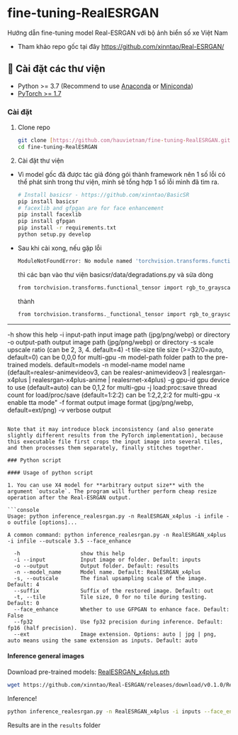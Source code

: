 # fine-tuning-RealESRGAN
Hướng dẫn fine-tuning model Real-ESRGAN với bộ ảnh biển số xe Việt Nam
- Tham khảo repo gốc tại đây https://github.com/xinntao/Real-ESRGAN/



## 🔧 Cài đặt các thư viện

- Python >= 3.7 (Recommend to use [Anaconda](https://www.anaconda.com/download/#linux) or [Miniconda](https://docs.conda.io/en/latest/miniconda.html))
- [PyTorch >= 1.7](https://pytorch.org/)

### Cài đặt

1. Clone repo

    ```bash
    git clone [https://github.com/hauvietnam/fine-tuning-RealESRGAN.git]
    cd fine-tuning-RealESRGAN
    ```

1. Cài đặt thư viện
- Vì model gốc đã được tác giả đóng gói thành framework nên 1 số lỗi có thể phát sinh trong thư viện, mình sẽ tổng hợp 1 số lỗi mình đã tìm ra.
    ```bash
    # Install basicsr - https://github.com/xinntao/BasicSR
    pip install basicsr  
    # facexlib and gfpgan are for face enhancement
    pip install facexlib
    pip install gfpgan
    pip install -r requirements.txt
    python setup.py develop
    ```
- Sau khi cài xong, nếu gặp lỗi
  
  ```bash
  ModuleNotFoundError: No module named 'torchvision.transforms.functional_tensor'
  ```
  thì các bạn vào thư viện basicsr/data/degradations.py và sửa dòng
  
  ```bash 
  from torchvision.transforms.functional_tensor import rgb_to_grayscale
  ```
  thành
  
  ```bash
  from torchvision.transforms._functional_tensor import rgb_to_grayscale
  ```
  

---

  -h                   show this help
  -i input-path        input image path (jpg/png/webp) or directory
  -o output-path       output image path (jpg/png/webp) or directory
  -s scale             upscale ratio (can be 2, 3, 4. default=4)
  -t tile-size         tile size (>=32/0=auto, default=0) can be 0,0,0 for multi-gpu
  -m model-path        folder path to the pre-trained models. default=models
  -n model-name        model name (default=realesr-animevideov3, can be realesr-animevideov3 | realesrgan-x4plus | realesrgan-x4plus-anime | realesrnet-x4plus)
  -g gpu-id            gpu device to use (default=auto) can be 0,1,2 for multi-gpu
  -j load:proc:save    thread count for load/proc/save (default=1:2:2) can be 1:2,2,2:2 for multi-gpu
  -x                   enable tta mode"
  -f format            output image format (jpg/png/webp, default=ext/png)
  -v                   verbose output
```

Note that it may introduce block inconsistency (and also generate slightly different results from the PyTorch implementation), because this executable file first crops the input image into several tiles, and then processes them separately, finally stitches together.

### Python script

#### Usage of python script

1. You can use X4 model for **arbitrary output size** with the argument `outscale`. The program will further perform cheap resize operation after the Real-ESRGAN output.

```console
Usage: python inference_realesrgan.py -n RealESRGAN_x4plus -i infile -o outfile [options]...

A common command: python inference_realesrgan.py -n RealESRGAN_x4plus -i infile --outscale 3.5 --face_enhance

  -h                   show this help
  -i --input           Input image or folder. Default: inputs
  -o --output          Output folder. Default: results
  -n --model_name      Model name. Default: RealESRGAN_x4plus
  -s, --outscale       The final upsampling scale of the image. Default: 4
  --suffix             Suffix of the restored image. Default: out
  -t, --tile           Tile size, 0 for no tile during testing. Default: 0
  --face_enhance       Whether to use GFPGAN to enhance face. Default: False
  --fp32               Use fp32 precision during inference. Default: fp16 (half precision).
  --ext                Image extension. Options: auto | jpg | png, auto means using the same extension as inputs. Default: auto
```

#### Inference general images

Download pre-trained models: [RealESRGAN_x4plus.pth](https://github.com/xinntao/Real-ESRGAN/releases/download/v0.1.0/RealESRGAN_x4plus.pth)

```bash
wget https://github.com/xinntao/Real-ESRGAN/releases/download/v0.1.0/RealESRGAN_x4plus.pth -P weights
```

Inference!

```bash
python inference_realesrgan.py -n RealESRGAN_x4plus -i inputs --face_enhance
```

Results are in the `results` folder


